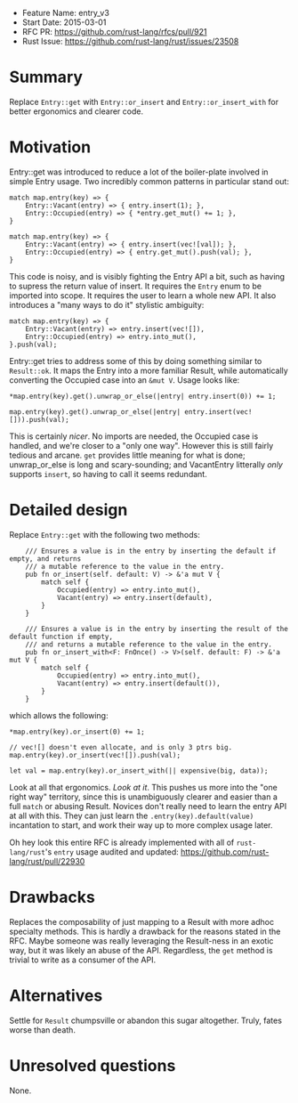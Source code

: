 - Feature Name: entry_v3
- Start Date: 2015-03-01
- RFC PR: https://github.com/rust-lang/rfcs/pull/921
- Rust Issue: https://github.com/rust-lang/rust/issues/23508

# Summary

Replace `Entry::get` with `Entry::or_insert` and
`Entry::or_insert_with` for better ergonomics and clearer code.

# Motivation

Entry::get was introduced to reduce a lot of the boiler-plate involved in simple Entry usage. Two
incredibly common patterns in particular stand out:

```
match map.entry(key) => {
    Entry::Vacant(entry) => { entry.insert(1); },
    Entry::Occupied(entry) => { *entry.get_mut() += 1; },
}
```

```
match map.entry(key) => {
    Entry::Vacant(entry) => { entry.insert(vec![val]); },
    Entry::Occupied(entry) => { entry.get_mut().push(val); },
}
```

This code is noisy, and is visibly fighting the Entry API a bit, such as having to supress
the return value of insert. It requires the `Entry` enum to be imported into scope. It requires
the user to learn a whole new API. It also introduces a "many ways to do it" stylistic ambiguity:

```
match map.entry(key) => {
    Entry::Vacant(entry) => entry.insert(vec![]),
    Entry::Occupied(entry) => entry.into_mut(),
}.push(val);
```

Entry::get tries to address some of this by doing something similar to `Result::ok`.
It maps the Entry into a more familiar Result, while automatically converting the
Occupied case into an `&mut V`. Usage looks like:


```
*map.entry(key).get().unwrap_or_else(|entry| entry.insert(0)) += 1;
```

```
map.entry(key).get().unwrap_or_else(|entry| entry.insert(vec![])).push(val);
```

This is certainly *nicer*. No imports are needed, the Occupied case is handled, and we're closer
to a "only one way". However this is still fairly tedious and arcane. `get` provides little
meaning for what is done; unwrap_or_else is long and scary-sounding; and VacantEntry litterally
*only* supports `insert`, so having to call it seems redundant.

# Detailed design

Replace `Entry::get` with the following two methods:

```
    /// Ensures a value is in the entry by inserting the default if empty, and returns
    /// a mutable reference to the value in the entry.
    pub fn or_insert(self. default: V) -> &'a mut V {
        match self {
            Occupied(entry) => entry.into_mut(),
            Vacant(entry) => entry.insert(default),
        }
    }

    /// Ensures a value is in the entry by inserting the result of the default function if empty,
    /// and returns a mutable reference to the value in the entry.
    pub fn or_insert_with<F: FnOnce() -> V>(self. default: F) -> &'a mut V {
        match self {
            Occupied(entry) => entry.into_mut(),
            Vacant(entry) => entry.insert(default()),
        }
    }
```

which allows the following:


```
*map.entry(key).or_insert(0) += 1;
```

```
// vec![] doesn't even allocate, and is only 3 ptrs big.
map.entry(key).or_insert(vec![]).push(val);
```

```
let val = map.entry(key).or_insert_with(|| expensive(big, data));
```

Look at all that ergonomics. *Look at it*. This pushes us more into the "one right way"
territory, since this is unambiguously clearer and easier than a full `match` or abusing Result.
Novices don't really need to learn the entry API at all with this. They can just learn the
`.entry(key).default(value)` incantation to start, and work their way up to more complex
usage later.

Oh hey look this entire RFC is already implemented with all of `rust-lang/rust`'s `entry`
usage audited and updated: https://github.com/rust-lang/rust/pull/22930

# Drawbacks

Replaces the composability of just mapping to a Result with more adhoc specialty methods. This
is hardly a drawback for the reasons stated in the RFC. Maybe someone was really leveraging
the Result-ness in an exotic way, but it was likely an abuse of the API. Regardless, the `get`
method is trivial to write as a consumer of the API.

# Alternatives

Settle for `Result` chumpsville or abandon this sugar altogether. Truly, fates worse than death.

# Unresolved questions

None.
